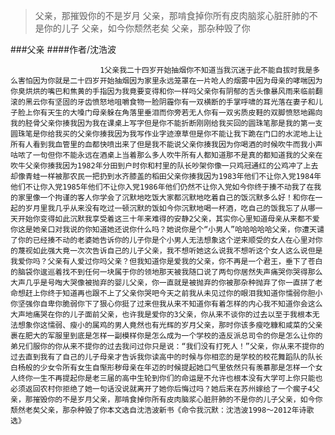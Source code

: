 > 父亲，那摧毁你的不是岁月 父亲，那啃食掉你所有皮肉脑浆心脏肝肺的不是你的儿子 父亲，如今你颓然老矣 父亲，那杂种毁了你

###父亲
####作者/沈浩波

						1父亲我二十四岁开始抽烟你不知道当我沉迷于此不能自拔时我是多么害怕因为你就是二十四岁开始抽烟因为家里永远笼罩在一片呛人的烟雾中因为母亲的哮喘因为你臭烘烘的嘴巴和焦黄的手指因为我竟要变得和你一样吗父亲你有阴郁的舌头像暴风雨来临前翻滚的黑云你有坚固的牙齿愤怒地咀嚼食物一脸阴霾你有一双横断的手掌呼啸的耳光落在妻子和儿子脸上你有天生的大嗓门母亲躲在角落里垂泪而你旁若无人你有一双劣质皮鞋的双脚愤怒地踢向我的胫骨父亲你揍我因为我在课桌上写字但是你不能折断刚刚给我买回的圆珠笔那是我的第一支圆珠笔是你给我买的父亲你揍我因为我写作业字迹潦草但是你不能让我下跪在门口的水泥地上让所有人看到我血管里的血都快喷出来了但是我不能说父亲你揍我因为你喝酒的时候吹牛而我小声咕哝了一句但你不能永远在酒桌上当着那么多人吹牛所有人都知道那不是真的都知道我的父亲在吹牛父亲你揍我因为1982年分田到户时你和村里的队长吵架你像一只鸡冠通红的公鸡冲了上去却像青蛙一样被那农民一把扔到水齐膝盖的稻田父亲你揍我因为1983年他们不让你入党1984年他们不让你入党1985年他们不让你入党1986年他们仍然不让你入党如今你终于揍不动我了在我的家里像一个拘谨的客人你学会了沉默地吃饭大家都沉默地吃着自己的饭沉默多么好！和你在一起的岁月里我几乎从来没有吃过一顿沉默的饭如今你沉默地喝一杯酒，吃自己的饭我忘了从哪一天开始你变得如此沉默我享受着这三十年来难得的安静2父亲，其实你心里知道母亲从来都不爱你这是她亲口对我说的你知道她还说你什么吗？她说你是个“小男人”哈哈哈哈哈父亲，你遭天谴了你的已经揍不动的老婆她告诉你的儿子你是个小男人无法想象这个逆来顺受的女人在心里对你的蔑视如此强大竟一次次告诉自己的儿子父亲，我不想听她这么说我不想听这个女人这么说但是我爱你吗？父亲有人爱过你吗父亲？但我知道你是爱我的父亲，你不再是一个君王，垂下了苍白的脑袋你逡巡着找不到任何一块属于你的领地那天被我随口说了两句你居然失声痛哭你哭得那么大声几乎是号啕大哭像被抛弃的婴儿父亲，你一直就是被抛弃的你被那杂种抛弃了你一直拼了老命想赶上你终于知道再也跟不上了父亲你哭吧今天之前我从未见过你的眼泪我知道你懦弱你胆小你坚强你自卑你脆弱你下了狠心你挺了过来但我从来不知道你有着怎样的内心我不知道你会这么大声地痛哭在你的儿子面前父亲，也许我是爱你的3父亲，你从来不谈你的过去以至于我根本无法想象你这懦弱、瘦小的属鸡的男人竟然也有光辉的岁月父亲，那时你该多瘦吃糠和咸菜的父亲裹在肥大的军服里到底是怎样一副模样你是怎么成为一个学校的造反派总司令的你是怎么让你的弟兄们服你的你从来不提你的过去我问过你只是说：“我们没有打死人！”父亲，你从来不提你的过去直到我有了自己的儿子母亲才告诉我你读高中的时候与你相恋的是学校的校花舞蹈队的队长白杨般的少女令所有女生自惭形秽母亲在年迈的时候提起她口气里依然只有羡慕那是怎样一个女人终你一生不再提起你是老三届的高中生轮到你们的命运是不允许也根本没有大学可上你只能也必须返回农村你拒绝了她一句话没说就离开了她你后悔过吗？她后来在苏州嫁给了一个瘸子4父亲，那摧毁你的不是岁月父亲，那啃食掉你所有皮肉脑浆心脏肝肺的不是你的儿子父亲，如今你颓然老矣父亲，那杂种毁了你本文选自沈浩波新书《命令我沉默：沈浩波1998～2012年诗歌选》 